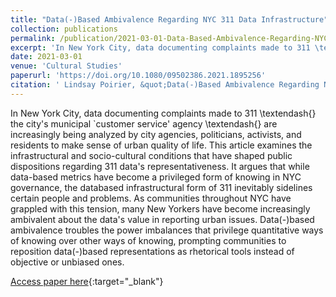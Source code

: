 ```yaml
---
title: "Data(-)Based Ambivalence Regarding NYC 311 Data Infrastructure"
collection: publications
permalink: /publication/2021-03-01-Data-Based-Ambivalence-Regarding-NYC-311-Data-Infrastructure
excerpt: 'In New York City, data documenting complaints made to 311 \textendash{} the city&apos;s municipal `customer service&apos; agency \textendash{} are increasingly being analyzed by city agencies, politicians, activists, and residents to make sense of urban quality of life. This article examines the infrastructural and socio-cultural conditions that have shaped public dispositions regarding 311 data&apos;s representativeness. It argues that while data-based metrics have become a privileged form of knowing in NYC governance, the databased infrastructural form of 311 inevitably sidelines certain people and problems. As communities throughout NYC have grappled with this tension, many New Yorkers have become increasingly ambivalent about the data&apos;s value in reporting urban issues. Data(-)based ambivalence troubles the power imbalances that privilege quantitative ways of knowing over other ways of knowing, prompting communities to reposition data(-)based representations as rhetorical tools instead of objective or unbiased ones.'
date: 2021-03-01
venue: 'Cultural Studies'
paperurl: 'https://doi.org/10.1080/09502386.2021.1895256'
citation: ' Lindsay Poirier, &quot;Data(-)Based Ambivalence Regarding NYC 311 Data Infrastructure.&quot; Cultural Studies, 2021.'
---
```

In New York City, data documenting complaints made to 311 \textendash{} the city&apos;s municipal `customer service&apos; agency \textendash{} are increasingly being analyzed by city agencies, politicians, activists, and residents to make sense of urban quality of life. This article examines the infrastructural and socio-cultural conditions that have shaped public dispositions regarding 311 data&apos;s representativeness. It argues that while data-based metrics have become a privileged form of knowing in NYC governance, the databased infrastructural form of 311 inevitably sidelines certain people and problems. As communities throughout NYC have grappled with this tension, many New Yorkers have become increasingly ambivalent about the data&apos;s value in reporting urban issues. Data(-)based ambivalence troubles the power imbalances that privilege quantitative ways of knowing over other ways of knowing, prompting communities to reposition data(-)based representations as rhetorical tools instead of objective or unbiased ones.

[Access paper here](https://doi.org/10.1080/09502386.2021.1895256){:target="_blank"}
